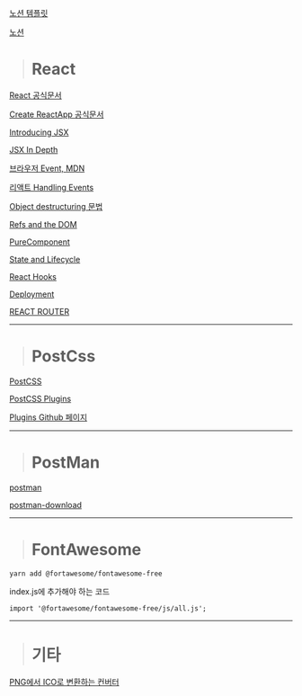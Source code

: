 [노션 템플릿](https://www.notion.so/React-Basic-Course-Study-Plan-Template-27101af826954f9fb9265c594f4fd5bb)

[노션](https://www.notion.so/)

> # React

[React 공식문서](https://reactjs.org/docs/getting-started.html)

[Create ReactApp 공식문서](https://create-react-app.dev/docs/getting-started)

[Introducing JSX](https://reactjs.org/docs/introducing-jsx.html)

[JSX In Depth](https://reactjs.org/docs/jsx-in-depth.html)

[브라우저 Event, MDN](https://developer.mozilla.org/en-US/docs/Web/API/Event)

[리액트 Handling Events](https://reactjs.org/docs/handling-events.html)

[Object destructuring 문법](https://developer.mozilla.org/en-US/docs/Web/JavaScript/Reference/Operators/Destructuring_assignment)

[Refs and the DOM](https://reactjs.org/docs/refs-and-the-dom.html)

[PureComponent](https://reactjs.org/docs/react-api.html#reactpurecomponent)

[State and Lifecycle](https://reactjs.org/docs/state-and-lifecycle.html)

[React Hooks](https://reactjs.org/docs/hooks-intro.html)

[Deployment](https://create-react-app.dev/docs/deployment)

[REACT ROUTER](https://reactrouter.com/web/api/Hooks)

---

> # PostCss

[PostCSS](https://postcss.org/)

[PostCSS Plugins](https://www.postcss.parts/)

[Plugins Github 페이지](https://github.com/postcss/postcss/blob/master/docs/plugins.md)

---

> # PostMan

[postman](https://www.postman.com/)

[postman-download](https://www.postman.com/downloads/)

---

> # FontAwesome

```
yarn add @fortawesome/fontawesome-free
```

index.js에 추가해야 하는 코드

```
import '@fortawesome/fontawesome-free/js/all.js';
```

---

> # 기타

[PNG에서 ICO로 변환하는 컨버터](https://convertio.co/kr/)  
